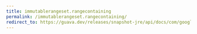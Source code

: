 ```yaml
---
title: immutablerangeset.rangecontaining
permalink: /immutablerangeset.rangecontaining/
redirect_to: https://guava.dev/releases/snapshot-jre/api/docs/com/google/common/collect/ImmutableRangeSet.html#rangeContaining-C-
---
```

